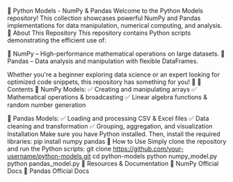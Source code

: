 🌟 Python Models - NumPy & Pandas
Welcome to the Python Models repository! This collection showcases powerful NumPy and Pandas implementations for data manipulation, numerical computing, and analysis.
📌 About This Repository
This repository contains Python scripts demonstrating the efficient use of:

🔹 NumPy – High-performance mathematical operations on large datasets.
🔹 Pandas – Data analysis and manipulation with flexible DataFrames.

Whether you're a beginner exploring data science or an expert looking for optimized code snippets, this repository has something for you! 🚀
📂 Contents
🔹 NumPy Models:
✅ Creating and manipulating arrays
✅ Mathematical operations & broadcasting
✅ Linear algebra functions & random number generation

🔹 Pandas Models:
✅ Loading and processing CSV & Excel files
✅ Data cleaning and transformation
✅ Grouping, aggregation, and visualization
 Installation
Make sure you have Python installed. Then, install the required libraries:
pip install numpy pandas
🔧 How to Use
Simply clone the repository and run the Python scripts:
git clone https://github.com/your-username/python-models.git
cd python-models
python numpy_model.py
python pandas_model.py
🔗 Resources & Documentation
📖 NumPy Official Docs
📖 Pandas Official Docs

